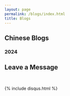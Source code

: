```yaml
---
layout: page
permalink: /blogs/index.html
title: Blogs
---
```


## Chinese Blogs



### 2024

## Leave a Message

<br>

{% include disqus.html %} 

<br>














